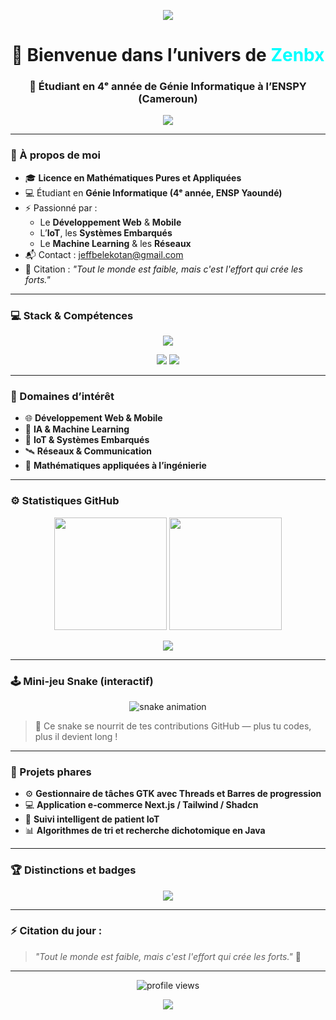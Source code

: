 <!--
  README Futuriste – Zenbx 🚀
  Design par GPT-5 x Zenbx | Thème : Cyberpunk / Tech futuriste
-->

<!-- Animation de chargement type terminal -->
<p align="center">
  <img src="https://readme-typing-svg.herokuapp.com?font=Share+Tech+Mono&size=25&duration=3000&color=00FFFF&center=true&vCenter=true&width=600&lines=Initialisation+du+Système...;Chargement+du+Profil+Zenbx...;Connexion+à+l'Univers+Tech+🌐;Profil+chargé+avec+succès+✅" />
</p>

<h1 align="center">👋 Bienvenue dans l’univers de <span style="color:#00FFFF;">Zenbx</span></h1>
<h3 align="center">🚀 Étudiant en 4ᵉ année de Génie Informatique à l’ENSPY (Cameroun)</h3>

<p align="center">
  <img src="https://readme-typing-svg.herokuapp.com?font=Orbitron&size=22&duration=4000&color=00FFFF&center=true&vCenter=true&width=650&lines=Développeur+Futuriste+%7C+Créatif+%7C+Ingénieur+Curieux;Web%2C+Mobile%2C+IA%2C+IoT+et+Systèmes+Embarqués;Toujours+en+quête+d'apprentissage+et+d’innovation+💡" />
</p>

---

### 🧠 À propos de moi
- 🎓 **Licence en Mathématiques Pures et Appliquées**
- 💻 Étudiant en **Génie Informatique (4ᵉ année, ENSP Yaoundé)**
- ⚡ Passionné par :
  - Le **Développement Web** & **Mobile**
  - L’**IoT**, les **Systèmes Embarqués**
  - Le **Machine Learning** & les **Réseaux**
- 📬 Contact : [jeffbelekotan@gmail.com](mailto:jeffbelekotan@gmail.com)
- 💬 Citation : *"Tout le monde est faible, mais c'est l'effort qui crée les forts."*

---

### 💻 Stack & Compétences
<p align="center">
  <img src="https://skillicons.dev/icons?i=c,cpp,java,python,html,css,react,flutter,git,linux" />
</p>

<p align="center">
  <img src="https://img.shields.io/badge/Focus-Network%20%26%20Machine%20Learning-blue?style=for-the-badge&logo=google-cloud" />
  <img src="https://img.shields.io/badge/Style-Futuristic%20%7C%20Clean-green?style=for-the-badge&logo=visualstudiocode" />
</p>

---

### 🌌 Domaines d’intérêt
- 🌐 **Développement Web & Mobile**
- 🤖 **IA & Machine Learning**
- 🔌 **IoT & Systèmes Embarqués**
- 🛰️ **Réseaux & Communication**
- 🧮 **Mathématiques appliquées à l’ingénierie**

---

### ⚙️ Statistiques GitHub
<p align="center">
  <img src="https://github-readme-stats.vercel.app/api?username=Zenbx&show_icons=true&theme=tokyonight&hide_border=true" height="180"/>
  <img src="https://github-readme-streak-stats.herokuapp.com/?user=Zenbx&theme=tokyonight&hide_border=true" height="180"/>
</p>

<p align="center">
  <img src="https://github-readme-stats.vercel.app/api/top-langs/?username=Zenbx&layout=compact&theme=tokyonight&hide_border=true" />
</p>

---

### 🕹️ Mini-jeu Snake (interactif)
<p align="center">
  <img src="https://github.com/Zenbx/Zenbx/blob/output/github-contribution-grid-snake.svg" alt="snake animation" />
</p>

> 🐍 Ce snake se nourrit de tes contributions GitHub — plus tu codes, plus il devient long !  


---

### 🧩 Projets phares
- ⚙️ **Gestionnaire de tâches GTK avec Threads et Barres de progression**  
- 💻 **Application e-commerce Next.js / Tailwind / Shadcn**  
- 🤖 **Suivi intelligent de patient IoT**  
- 📊 **Algorithmes de tri et recherche dichotomique en Java**

---

### 🏆 Distinctions et badges
<p align="center">
  <img src="https://github-profile-trophy.vercel.app/?username=Zenbx&theme=darkhub&no-frame=true&margin-w=15" />
</p>

---

### ⚡ Citation du jour :
> *"Tout le monde est faible, mais c'est l'effort qui crée les forts."* 💫  

---

<p align="center">
  <img src="https://komarev.com/ghpvc/?username=Zenbx&label=Visiteurs&color=00FFFF&style=flat-square" alt="profile views"/>
</p>

<p align="center">
  <img src="https://readme-typing-svg.herokuapp.com?font=Space+Mono&duration=4000&pause=1000&color=00FFFF&center=true&vCenter=true&width=600&lines=Merci+d'avoir+visité+mon+univers+numérique+🌌;À+bientôt+sur+mes+projets+!+🚀" />
</p>

